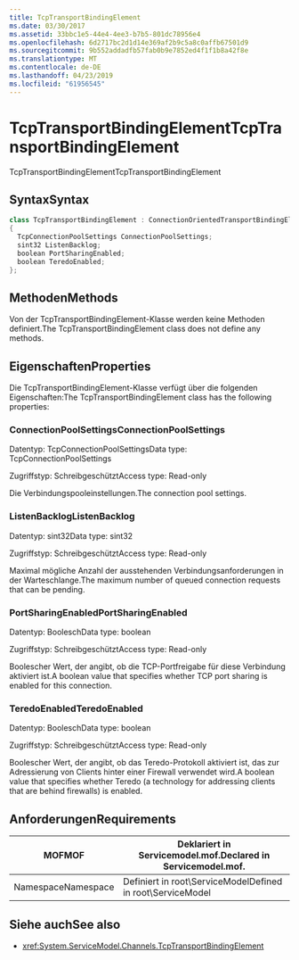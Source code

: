 ```yaml
---
title: TcpTransportBindingElement
ms.date: 03/30/2017
ms.assetid: 33bbc1e5-44e4-4ee3-b7b5-801dc78956e4
ms.openlocfilehash: 6d2717bc2d1d14e369af2b9c5a8c0affb67501d9
ms.sourcegitcommit: 9b552addadfb57fab0b9e7852ed4f1f1b8a42f8e
ms.translationtype: MT
ms.contentlocale: de-DE
ms.lasthandoff: 04/23/2019
ms.locfileid: "61956545"
---
```

# <a name="tcptransportbindingelement"></a><span data-ttu-id="e7db7-102">TcpTransportBindingElement</span><span class="sxs-lookup"><span data-stu-id="e7db7-102">TcpTransportBindingElement</span></span>
<span data-ttu-id="e7db7-103">TcpTransportBindingElement</span><span class="sxs-lookup"><span data-stu-id="e7db7-103">TcpTransportBindingElement</span></span>  
  
## <a name="syntax"></a><span data-ttu-id="e7db7-104">Syntax</span><span class="sxs-lookup"><span data-stu-id="e7db7-104">Syntax</span></span>  
  
```csharp
class TcpTransportBindingElement : ConnectionOrientedTransportBindingElement  
{  
  TcpConnectionPoolSettings ConnectionPoolSettings;  
  sint32 ListenBacklog;  
  boolean PortSharingEnabled;  
  boolean TeredoEnabled;  
};  
```  
  
## <a name="methods"></a><span data-ttu-id="e7db7-105">Methoden</span><span class="sxs-lookup"><span data-stu-id="e7db7-105">Methods</span></span>  
 <span data-ttu-id="e7db7-106">Von der TcpTransportBindingElement-Klasse werden keine Methoden definiert.</span><span class="sxs-lookup"><span data-stu-id="e7db7-106">The TcpTransportBindingElement class does not define any methods.</span></span>  
  
## <a name="properties"></a><span data-ttu-id="e7db7-107">Eigenschaften</span><span class="sxs-lookup"><span data-stu-id="e7db7-107">Properties</span></span>  
 <span data-ttu-id="e7db7-108">Die TcpTransportBindingElement-Klasse verfügt über die folgenden Eigenschaften:</span><span class="sxs-lookup"><span data-stu-id="e7db7-108">The TcpTransportBindingElement class has the following properties:</span></span>  
  
### <a name="connectionpoolsettings"></a><span data-ttu-id="e7db7-109">ConnectionPoolSettings</span><span class="sxs-lookup"><span data-stu-id="e7db7-109">ConnectionPoolSettings</span></span>  
 <span data-ttu-id="e7db7-110">Datentyp: TcpConnectionPoolSettings</span><span class="sxs-lookup"><span data-stu-id="e7db7-110">Data type: TcpConnectionPoolSettings</span></span>  
  
 <span data-ttu-id="e7db7-111">Zugriffstyp: Schreibgeschützt</span><span class="sxs-lookup"><span data-stu-id="e7db7-111">Access type: Read-only</span></span>  
  
 <span data-ttu-id="e7db7-112">Die Verbindungspooleinstellungen.</span><span class="sxs-lookup"><span data-stu-id="e7db7-112">The connection pool settings.</span></span>  
  
### <a name="listenbacklog"></a><span data-ttu-id="e7db7-113">ListenBacklog</span><span class="sxs-lookup"><span data-stu-id="e7db7-113">ListenBacklog</span></span>  
 <span data-ttu-id="e7db7-114">Datentyp: sint32</span><span class="sxs-lookup"><span data-stu-id="e7db7-114">Data type: sint32</span></span>  
  
 <span data-ttu-id="e7db7-115">Zugriffstyp: Schreibgeschützt</span><span class="sxs-lookup"><span data-stu-id="e7db7-115">Access type: Read-only</span></span>  
  
 <span data-ttu-id="e7db7-116">Maximal mögliche Anzahl der ausstehenden Verbindungsanforderungen in der Warteschlange.</span><span class="sxs-lookup"><span data-stu-id="e7db7-116">The maximum number of queued connection requests that can be pending.</span></span>  
  
### <a name="portsharingenabled"></a><span data-ttu-id="e7db7-117">PortSharingEnabled</span><span class="sxs-lookup"><span data-stu-id="e7db7-117">PortSharingEnabled</span></span>  
 <span data-ttu-id="e7db7-118">Datentyp: Boolesch</span><span class="sxs-lookup"><span data-stu-id="e7db7-118">Data type: boolean</span></span>  
  
 <span data-ttu-id="e7db7-119">Zugriffstyp: Schreibgeschützt</span><span class="sxs-lookup"><span data-stu-id="e7db7-119">Access type: Read-only</span></span>  
  
 <span data-ttu-id="e7db7-120">Boolescher Wert, der angibt, ob die TCP-Portfreigabe für diese Verbindung aktiviert ist.</span><span class="sxs-lookup"><span data-stu-id="e7db7-120">A boolean value that specifies whether TCP port sharing is enabled for this connection.</span></span>  
  
### <a name="teredoenabled"></a><span data-ttu-id="e7db7-121">TeredoEnabled</span><span class="sxs-lookup"><span data-stu-id="e7db7-121">TeredoEnabled</span></span>  
 <span data-ttu-id="e7db7-122">Datentyp: Boolesch</span><span class="sxs-lookup"><span data-stu-id="e7db7-122">Data type: boolean</span></span>  
  
 <span data-ttu-id="e7db7-123">Zugriffstyp: Schreibgeschützt</span><span class="sxs-lookup"><span data-stu-id="e7db7-123">Access type: Read-only</span></span>  
  
 <span data-ttu-id="e7db7-124">Boolescher Wert, der angibt, ob das Teredo-Protokoll aktiviert ist, das zur Adressierung von Clients hinter einer Firewall verwendet wird.</span><span class="sxs-lookup"><span data-stu-id="e7db7-124">A boolean value that specifies whether Teredo (a technology for addressing clients that are behind firewalls) is enabled.</span></span>  
  
## <a name="requirements"></a><span data-ttu-id="e7db7-125">Anforderungen</span><span class="sxs-lookup"><span data-stu-id="e7db7-125">Requirements</span></span>  
  
|<span data-ttu-id="e7db7-126">MOF</span><span class="sxs-lookup"><span data-stu-id="e7db7-126">MOF</span></span>|<span data-ttu-id="e7db7-127">Deklariert in Servicemodel.mof.</span><span class="sxs-lookup"><span data-stu-id="e7db7-127">Declared in Servicemodel.mof.</span></span>|  
|---------|-----------------------------------|  
|<span data-ttu-id="e7db7-128">Namespace</span><span class="sxs-lookup"><span data-stu-id="e7db7-128">Namespace</span></span>|<span data-ttu-id="e7db7-129">Definiert in root\ServiceModel</span><span class="sxs-lookup"><span data-stu-id="e7db7-129">Defined in root\ServiceModel</span></span>|  
  
## <a name="see-also"></a><span data-ttu-id="e7db7-130">Siehe auch</span><span class="sxs-lookup"><span data-stu-id="e7db7-130">See also</span></span>

- <xref:System.ServiceModel.Channels.TcpTransportBindingElement>
